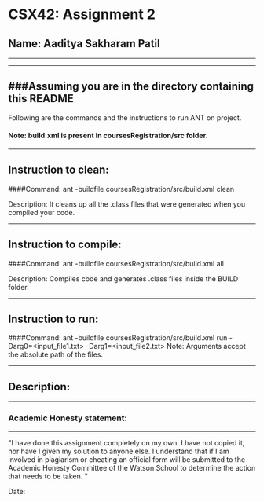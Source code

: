 # CSX42: Assignment 2
## Name: Aaditya Sakharam Patil
-----------------------------------------------------------------------
-----------------------------------------------------------------------
###Assuming you are in the directory containing this README
-----------------------------------------------------------------------

Following are the commands and the instructions to run ANT on project.
#### Note: build.xml is present in coursesRegistration/src folder.

-----------------------------------------------------------------------
## Instruction to clean:

####Command: ant -buildfile coursesRegistration/src/build.xml clean

Description: It cleans up all the .class files that were generated when 
you compiled your code.

-----------------------------------------------------------------------
## Instruction to compile:

####Command: ant -buildfile coursesRegistration/src/build.xml all

Description: Compiles code and generates .class files inside the BUILD 
folder.

-----------------------------------------------------------------------
## Instruction to run:

####Command: ant -buildfile coursesRegistration/src/build.xml run -Darg0=<input_file1.txt> -Darg1=<input_file2.txt> 
Note: Arguments accept the absolute path of the files.

-----------------------------------------------------------------------
## Description:

-----------------------------------------------------------------------
### Academic Honesty statement:
-----------------------------------------------------------------------

"I have done this assignment completely on my own. I have not copied
it, nor have I given my solution to anyone else. I understand that if
I am involved in plagiarism or cheating an official form will be
submitted to the Academic Honesty Committee of the Watson School to
determine the action that needs to be taken. "

Date: 

